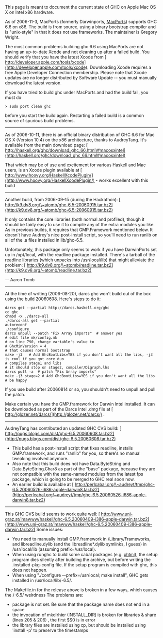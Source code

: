 
This page is meant to document the current state of GHC on Apple Mac OS X on Intel x86 hardware.


As of 2006-11-3, MacPorts (formerly Darwinports, [ MacPorts](http://www.macports.org/)) supports GHC 6.6 on x86.  The build is from source,
using a binary bootstrap compiler and is "unix-style" in that it does not use frameworks.
The maintainer is Gregory Wright.


The most common problems building ghc 6.6 using MacPorts are not having an up-to-date Xcode and
not cleaning up after a failed build.  You should verify that you have the latest Xcode from [ http://developer.apple.com/tools/xcode](http://developer.apple.com/tools/xcode).
Downloading Xcode requires a free Apple Developer Connection membership.  Please note that
Xcode updates are no longer distributed by Software Update -- you must manually download
the latest version.


If you have tried to build ghc under MacPorts and had the build fail, you must do

` > sudo port clean ghc `


before you start the build again.  Restarting a failed build is a common source of spurious build problems.

---


As of 2006-10-11, there is an official binary distribution of GHC 6.6 for Mac OS X (Version 10.4) on the x86 architecture, thanks to AudreyTang. It's available from the main download page: [ http://haskell.org/ghc/download_ghc_66.html\#macosxintel](http://haskell.org/ghc/download_ghc_66.html#macosxintel)


That which may be of use and excitement for various Haskell and Mac users, is an Xcode plugin available at [ http://www.hoovy.org/HaskellXcodePlugin/](http://www.hoovy.org/HaskellXcodePlugin/) - works excellent with this build

---


Another build, from 2006-09-15 (during the Hackathon):
[ http://k9.dv8.org/\~atomb/ghc-6.5-20060915.tar.bz2](http://k9.dv8.org/~atomb/ghc-6.5-20060915.tar.bz2)


It only contains the core libraries (both normal and profiled), though it should be fairly easy to use it to compile any of the extra modules you like. As in previous builds, it requires that GMP.Framework mentioned below. It doesn't have Audrey's nice post-install script, so you'll need to run ranlib on all of the .a files installed in lib/ghc-6.5.


Unfortunately, this package only seems to work if you have DarwinPorts set up in /opt/local, with the readline package installed. There's a tarball of the readline libraries (which unpacks into /usr/local/lib) that might alleviate the problem: [ http://k9.dv8.org/\~atomb/readline.tar.bz2](http://k9.dv8.org/~atomb/readline.tar.bz2)


-- Aaron Tomb

---


At the time of writing (2006-08-20), darcs ghc won't build out of the box using the build 20060608.  Here's steps to do it:

```wiki
darcs get --partial http://darcs.haskell.org/ghc
cd ghc
chmod +x ./darcs-all
./darcs-all get --partial
autoreconf
./configure
darcs unpull --patch "Fix Array imports"  # answer yes
# edit file mk/config.mk
# on line 790, change variable's value to
# GhcMinVersion = 4
# that causes normal bootstrap
make -j3   # Add GhcBootLibs=YES if you don't want all the libs, -j3 is cool if you got core duo
# compiles stage1 and libs
# it should stop on stage2, compiler/Digraph.lhs
darcs pull -a  # patch "Fix Array imports"
make -j3 stage=2 # Add GhcBootLibs=YES if you don't want all the libs
# be happy
```


If you use build after 20060814 or so, you shouldn't need to unpull and pull the patch.


Make certain you have the GMP.framework for Darwin Intel installed. It can be downloaded as part of the Darcs Intel .dmg file at [ http://glozer.net/darcs/](http://glozer.net/darcs/) .

---


AudreyTang has contributed an updated GHC CVS build:
[ http://pugs.blogs.com/dist/ghc-6.5.20060608.tar.bz2](http://pugs.blogs.com/dist/ghc-6.5.20060608.tar.bz2)

- This build has a post-install script that fixes readline, installs GMP.framework, and runs "ranlib" for you, so there's no manual tweaking involved anymore.
- Also note that this build does not have Data.ByteString and Data.ByteString.Char8 as part of the "base" package, because they are not compatible with the same-named modules from the latest fps package, which is going to be merged to GHC real soon now.
- An earlier build is available at [ http://perlcabal.org/\~audreyt/tmp/ghc-6.5.20060526-i686-apple-darwin8.tar.bz2](http://perlcabal.org/~audreyt/tmp/ghc-6.5.20060526-i686-apple-darwin8.tar.bz2)

---


This GHC CVS build seems to work quite well:
[ http://www.uni-graz.at/imawww/haskell/ghc-6.5.20060409-i386-apple-darwin.tar.bz2](http://www.uni-graz.at/imawww/haskell/ghc-6.5.20060409-i386-apple-darwin.tar.bz2)
Some issues:

- You need to manually install GMP.framework in /Library/Frameworks, and libreadline.dylib (and the libreadline\*.dylib symlinks, I guess) in /usr/local/lib (assuming prefix=/usr/local).
- When using runghc to build some cabal packages (e.g. [ xhtml](http://www.cs.chalmers.se/~bringert/darcs/haskell-xhtml/doc/)), the setup program dies silently after building the archive, but before writing the .installed-pkg-config file. If the setup program is compiled with ghc, this does not happen.
- When using "./configure --prefix=/usr/local; make install", GHC gets installed in /usr/local/lib/-6.5/.


The Makefile.in for the release above is broken in a few ways, which causes the /-6.5/ weirdness   The problems are:

- package is not set.  Be sure that the package name does not end in a space
- the invocation of mkdirhier (INSTALL_DIR) is broken for libraries & share (lines 205 & 206) , the first $$0 is in error
- the library files are installed using cp, but should be installed using 'install -p' to preserve the timestamps
